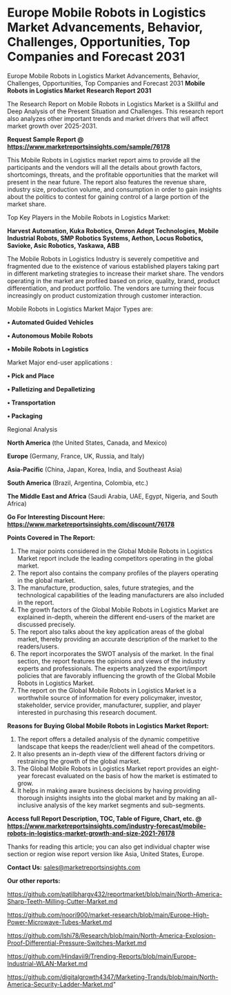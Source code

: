 # Europe Mobile Robots in Logistics Market Advancements, Behavior, Challenges, Opportunities, Top Companies and Forecast 2031
Europe Mobile Robots in Logistics Market Advancements, Behavior, Challenges, Opportunities, Top Companies and Forecast 2031
<strong>Mobile Robots in Logistics Market Research Report 2031</strong>

The Research Report on Mobile Robots in Logistics Market is a Skillful and Deep Analysis of the Present Situation and Challenges. This research report also analyzes other important trends and market drivers that will affect market growth over 2025-2031.

<strong>Request Sample Report @ <a href=https://www.marketreportsinsights.com/sample/76178>https://www.marketreportsinsights.com/sample/76178</a></strong>

This Mobile Robots in Logistics market report aims to provide all the participants and the vendors will all the details about growth factors, shortcomings, threats, and the profitable opportunities that the market will present in the near future. The report also features the revenue share, industry size, production volume, and consumption in order to gain insights about the politics to contest for gaining control of a large portion of the market share.

Top Key Players in the Mobile Robots in Logistics Market:

<strong>Harvest Automation, Kuka Robotics, Omron Adept Technologies, Mobile Industrial Robots, SMP Robotics Systems, Aethon, Locus Robotics, Savioke, Asic Robotics, Yaskawa, ABB</strong>

The Mobile Robots in Logistics Industry is severely competitive and fragmented due to the existence of various established players taking part in different marketing strategies to increase their market share. The vendors operating in the market are profiled based on price, quality, brand, product differentiation, and product portfolio. The vendors are turning their focus increasingly on product customization through customer interaction.

Mobile Robots in Logistics Market Major Types are:

<strong>• Automated Guided Vehicles

• Autonomous Mobile Robots

• Mobile Robots in Logistics</strong>

Market Major end-user applications :

<strong>• Pick and Place

• Palletizing and Depalletizing

• Transportation

• Packaging</strong>

Regional Analysis

</u><strong><b>North America</b></strong> (the United States, Canada, and Mexico)

<strong><b>Europe </b></strong>(Germany, France, UK, Russia, and Italy)

<strong><b>Asia-Pacific</b></strong> (China, Japan, Korea, India, and Southeast Asia)

<strong><b>South America</b></strong> (Brazil, Argentina, Colombia, etc.)

<strong><b>The Middle East and Africa</b></strong> (Saudi Arabia, UAE, Egypt, Nigeria, and South Africa)

<strong>Go For Interesting Discount Here: <a href=https://www.marketreportsinsights.com/discount/76178>https://www.marketreportsinsights.com/discount/76178</a></strong>

<strong>Points Covered in The Report:</strong>
<ol>
  <li>The major points considered in the Global Mobile Robots in Logistics Market report include the leading competitors operating in the global market.</li>
  <li>The report also contains the company profiles of the players operating in the global market.</li>
  <li>The manufacture, production, sales, future strategies, and the technological capabilities of the leading manufacturers are also included in the report.</li>
  <li>The growth factors of the Global Mobile Robots in Logistics Market are explained in-depth, wherein the different end-users of the market are discussed precisely.</li>
  <li>The report also talks about the key application areas of the global market, thereby providing an accurate description of the market to the readers/users.</li>
  <li>The report incorporates the SWOT analysis of the market. In the final section, the report features the opinions and views of the industry experts and professionals. The experts analyzed the export/import policies that are favorably influencing the growth of the Global Mobile Robots in Logistics Market.</li>
  <li>The report on the Global Mobile Robots in Logistics Market is a worthwhile source of information for every policymaker, investor, stakeholder, service provider, manufacturer, supplier, and player interested in purchasing this research document.</li>
</ol>
<strong>Reasons for Buying Global Mobile Robots in Logistics Market Report:</strong>

<ol>
  <li>The report offers a detailed analysis of the dynamic competitive landscape that keeps the reader/client well ahead of the competitors.</li>
  <li>It also presents an in-depth view of the different factors driving or restraining the growth of the global market.</li>
  <li>The Global Mobile Robots in Logistics Market report provides an eight-year forecast evaluated on the basis of how the market is estimated to grow.</li>
  <li>It helps in making aware business decisions by having providing thorough insights insights into the global market and by making an all-inclusive analysis of the key market segments and sub-segments.</li>
</ol>
<strong>Access full Report Description, TOC, Table of Figure, Chart, etc. @ <a href=https://www.marketreportsinsights.com/industry-forecast/mobile-robots-in-logistics-market-growth-and-size-2021-76178>https://www.marketreportsinsights.com/industry-forecast/mobile-robots-in-logistics-market-growth-and-size-2021-76178</a></strong>


Thanks for reading this article; you can also get individual chapter wise section or region wise report version like Asia, United States, Europe.

<strong>Contact Us:</strong>
sales@marketreportsinsights.com

<strong>Our other reports:</strong>

<a href=https://github.com/patilbhargv432/reportmarket/blob/main/North-America-Sharp-Teeth-Milling-Cutter-Market.md>https://github.com/patilbhargv432/reportmarket/blob/main/North-America-Sharp-Teeth-Milling-Cutter-Market.md</a>

<a href=https://github.com/noori900/market-research/blob/main/Europe-High-Power-Microwave-Tubes-Market.md>https://github.com/noori900/market-research/blob/main/Europe-High-Power-Microwave-Tubes-Market.md</a>

<a href=https://github.com/Ishi78/Research/blob/main/North-America-Explosion-Proof-Differential-Pressure-Switches-Market.md>https://github.com/Ishi78/Research/blob/main/North-America-Explosion-Proof-Differential-Pressure-Switches-Market.md</a>

<a href=https://github.com/Hindavii9/Trending-Reports/blob/main/Europe-Industrial-WLAN-Market.md>https://github.com/Hindavii9/Trending-Reports/blob/main/Europe-Industrial-WLAN-Market.md</a>

<a href=https://github.com/digitalgrowth4347/Marketing-Trands/blob/main/North-America-Security-Ladder-Market.md>https://github.com/digitalgrowth4347/Marketing-Trands/blob/main/North-America-Security-Ladder-Market.md</a>"
